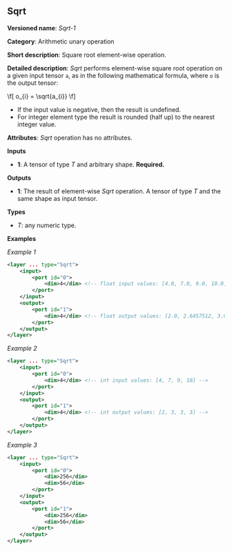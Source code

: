 ## Sqrt <a name="Sqrt"></a>

**Versioned name**: *Sqrt-1*

**Category**: Arithmetic unary operation

**Short description**: Square root element-wise operation.

**Detailed description**: *Sqrt* performs element-wise square root operation on a given input tensor `a`, as in the following mathematical formula, where `o` is the output tensor:

\f[
o_{i} = \sqrt{a_{i}}
\f]

* If the input value is negative, then the result is undefined.
* For integer element type the result is rounded (half up) to the nearest integer value.

**Attributes**: *Sqrt* operation has no attributes.

**Inputs**

* **1**: A tensor of type *T* and arbitrary shape. **Required.**

**Outputs**

* **1**: The result of element-wise *Sqrt* operation. A tensor of type *T* and the same shape as input tensor.

**Types**

* *T*: any numeric type.


**Examples**

*Example 1*

```xml
<layer ... type="Sqrt">
    <input>
        <port id="0">
            <dim>4</dim> <!-- float input values: [4.0, 7.0, 9.0, 10.0] -->
        </port>
    </input>
    <output>
        <port id="1">
            <dim>4</dim> <!-- float output values: [2.0, 2.6457512, 3.0, 3.1622777] -->
        </port>
    </output>
</layer>
```

*Example 2*

```xml
<layer ... type="Sqrt">
    <input>
        <port id="0">
            <dim>4</dim> <!-- int input values: [4, 7, 9, 10] -->
        </port>
    </input>
    <output>
        <port id="1">
            <dim>4</dim> <!-- int output values: [2, 3, 3, 3] -->
        </port>
    </output>
</layer>
```

*Example 3*

```xml
<layer ... type="Sqrt">
    <input>
        <port id="0">
            <dim>256</dim>
            <dim>56</dim>
        </port>
    </input>
    <output>
        <port id="1">
            <dim>256</dim>
            <dim>56</dim>
        </port>
    </output>
</layer>
```
